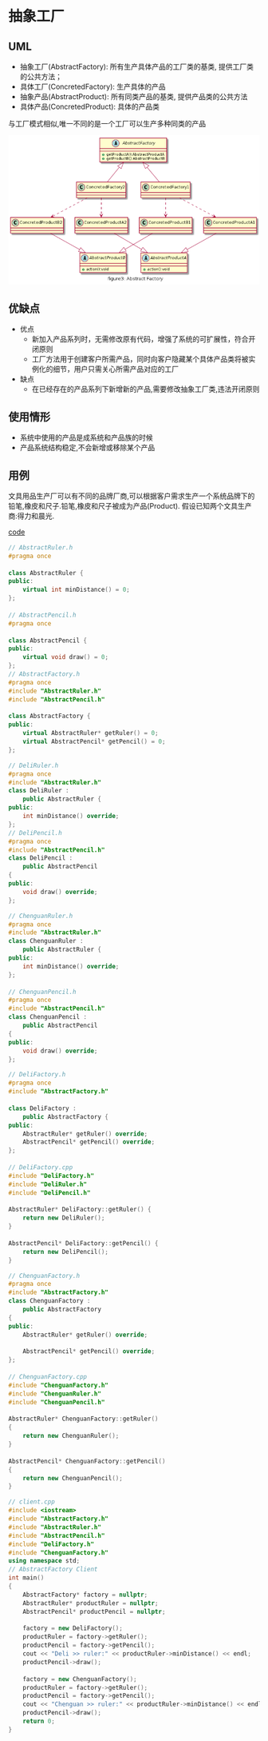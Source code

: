 # 抽象工厂

## UML

* 抽象工厂(AbstractFactory): 所有生产具体产品的工厂类的基类, 提供工厂类的公共方法；
* 具体工厂(ConcretedFactory): 生产具体的产品
* 抽象产品(AbstractProduct): 所有同类产品的基类, 提供产品类的公共方法
* 具体产品(ConcretedProduct): 具体的产品类

与工厂模式相似,唯一不同的是一个工厂可以生产多种同类的产品

![figure3_abstractfactory](img/figure3_abstractfactory.png)

## 优缺点

* 优点
  * 新加入产品系列时，无需修改原有代码，增强了系统的可扩展性，符合开闭原则
  * 工厂方法用于创建客户所需产品，同时向客户隐藏某个具体产品类将被实例化的细节，用户只需关心所需产品对应的工厂
* 缺点
  * 在已经存在的产品系列下新增新的产品,需要修改抽象工厂类,违法开闭原则

## 使用情形

* 系统中使用的产品是成系统和产品族的时候
* 产品系统结构稳定,不会新增或移除某个产品

## 用例

文具用品生产厂可以有不同的品牌厂商,可以根据客户需求生产一个系统品牌下的铅笔,橡皮和尺子.铅笔,橡皮和尺子被成为产品(Product). 假设已知两个文具生产商:得力和晨光.

[code](../code/03_AbstractFactory)

```c++
// AbstractRuler.h
#pragma once

class AbstractRuler {
public:
	virtual int minDistance() = 0;
};

// AbstractPencil.h
#pragma once

class AbstractPencil {
public:
	virtual void draw() = 0;
};
// AbstractFactory.h
#pragma once
#include "AbstractRuler.h"
#include "AbstractPencil.h"

class AbstractFactory {
public:
	virtual AbstractRuler* getRuler() = 0;
	virtual AbstractPencil* getPencil() = 0;
};
```

```c++
// DeliRuler.h
#pragma once
#include "AbstractRuler.h"
class DeliRuler :
	public AbstractRuler {
public:
	int minDistance() override;
};
// DeliPencil.h
#pragma once
#include "AbstractPencil.h"
class DeliPencil :
	public AbstractPencil
{
public:
	void draw() override;
};
```

```c++
// ChenguanRuler.h
#pragma once
#include "AbstractRuler.h"
class ChenguanRuler :
	public AbstractRuler {
public:
	int minDistance() override;
};

// ChenguanPencil.h
#pragma once
#include "AbstractPencil.h"
class ChenguanPencil :
	public AbstractPencil
{
public:
	void draw() override;
};
```

```c++
// DeliFactory.h
#pragma once
#include "AbstractFactory.h"

class DeliFactory :
	public AbstractFactory {
public:
	AbstractRuler* getRuler() override;
	AbstractPencil* getPencil() override;
};

// DeliFactory.cpp
#include "DeliFactory.h"
#include "DeliRuler.h"
#include "DeliPencil.h"

AbstractRuler* DeliFactory::getRuler() {
	return new DeliRuler();
}

AbstractPencil* DeliFactory::getPencil() {
	return new DeliPencil();
}
```

```c++
// ChenguanFactory.h
#pragma once
#include "AbstractFactory.h"
class ChenguanFactory :
	public AbstractFactory
{
public:
	AbstractRuler* getRuler() override;

	AbstractPencil* getPencil() override;
};

// ChenguanFactory.cpp
#include "ChenguanFactory.h"
#include "ChenguanRuler.h"
#include "ChenguanPencil.h"

AbstractRuler* ChenguanFactory::getRuler()
{
	return new ChenguanRuler();
}

AbstractPencil* ChenguanFactory::getPencil()
{
	return new ChenguanPencil();
}
```

```c++
// client.cpp
#include <iostream>
#include "AbstractFactory.h"
#include "AbstractRuler.h"
#include "AbstractPencil.h"
#include "DeliFactory.h"
#include "ChenguanFactory.h"
using namespace std;
// AbstractFactory Client
int main()
{
	AbstractFactory* factory = nullptr;
	AbstractRuler* productRuler = nullptr;
	AbstractPencil* productPencil = nullptr;

	factory = new DeliFactory();
	productRuler = factory->getRuler();
	productPencil = factory->getPencil();
	cout << "Deli >> ruler:" << productRuler->minDistance() << endl;
	productPencil->draw();

	factory = new ChenguanFactory();
	productRuler = factory->getRuler();
	productPencil = factory->getPencil();
	cout << "Chenguan >> ruler:" << productRuler->minDistance() << endl;
	productPencil->draw();
	return 0;
}
```

